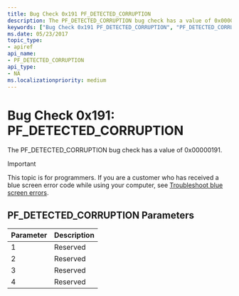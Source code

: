 ```yaml
---
title: Bug Check 0x191 PF_DETECTED_CORRUPTION
description: The PF_DETECTED_CORRUPTION bug check has a value of 0x00000191.
keywords: ["Bug Check 0x191 PF_DETECTED_CORRUPTION", "PF_DETECTED_CORRUPTION"]
ms.date: 05/23/2017
topic_type:
- apiref
api_name:
- PF_DETECTED_CORRUPTION
api_type:
- NA
ms.localizationpriority: medium
---
```


# Bug Check 0x191: PF\_DETECTED\_CORRUPTION


The PF\_DETECTED\_CORRUPTION bug check has a value of 0x00000191.

> [!IMPORTANT]
> This topic is for programmers. If you are a customer who has received a blue screen error code while using your computer, see [Troubleshoot blue screen errors](https://www.windows.com/stopcode).


## PF\_DETECTED\_CORRUPTION Parameters


| Parameter | Description |
|-----------|-------------|
| 1         | Reserved    |
| 2         | Reserved    |
| 3         | Reserved    |
| 4         | Reserved    |

 

 

 




